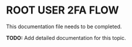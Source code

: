 # ROOT USER 2FA FLOW

This documentation file needs to be completed.

**TODO:** Add detailed documentation for this topic.
